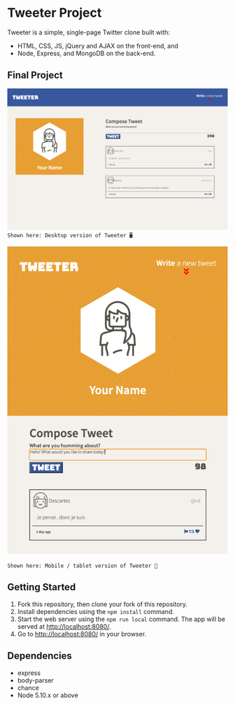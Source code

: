 # Tweeter Project

Tweeter is a simple, single-page Twitter clone built with:
- HTML, CSS, JS, jQuery and AJAX on the front-end, and
- Node, Express, and MongoDB on the back-end.

## Final Project

![Shown here: desktop version of app](https://github.com/vvncheung/tweeter/blob/master/public/docs/desktop.png?raw=true)
`Shown here: Desktop version of Tweeter 🖥`

![Shown here: mobile version of app](https://github.com/vvncheung/tweeter/blob/master/public/docs/mobile.png?raw=true)

`Shown here: Mobile / tablet version of Tweeter 📱`

## Getting Started

1. Fork this repository, then clone your fork of this repository.
2. Install dependencies using the `npm install` command.
3. Start the web server using the `npm run local` command. The app will be served at <http://localhost:8080/>.
4. Go to <http://localhost:8080/> in your browser.

## Dependencies

- express
- body-parser
- chance
- Node 5.10.x or above

